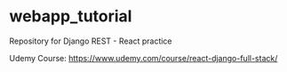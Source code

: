 # webapp_tutorial
Repository for Django REST - React practice 

Udemy Course: https://www.udemy.com/course/react-django-full-stack/
